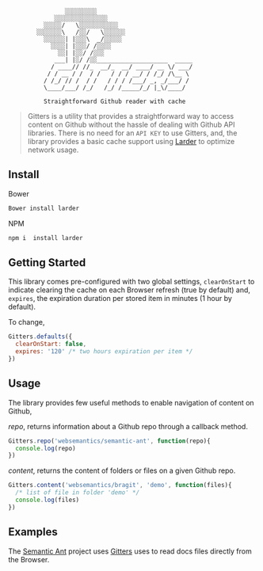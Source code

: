 ```        
                ░░░░░░░░░
             ░░░░░░░░░░░░░░░
          ░░░░░/   \░░░░░░░░░░░
        ░░░░░░░\   /░░/   \░░░░░░            
          ░░░░░░| |░░░\  _/░░░░░                
            ░░░░| |░░░/ /░░░░    
              ░░| |░░/ /░░░
             ___| |░/ /░░____________________  _____
            / ____// //_  __/_  __/ ____/ __ \/ ___/
           / / __ / /  / /   / / / __/ / /_/ /\__ \
          / /_/ // /  / /   / / / /___/ _, _/___/ /
          \____/___/ /_/   /_/ /_____/_/ |_\/____/  

          Straightforward Github reader with cache
```

> Gitters is a utility that provides a straightforward way to access content on Github without the hassle of dealing with Github API libraries. There is no need for an `API KEY` to use Gitters, and, the library provides a basic cache support using [Larder](https://github.com/websemantics/larder) to optimize network usage.

## Install

Bower

```bash
Bower install larder
```

NPM

```bash
npm i  install larder
```

## Getting Started

This library comes pre-configured with two global settings, `clearOnStart` to indicate clearing the cache on each Browser refresh (true by default) and, `expires`, the expiration duration per stored item in minutes (1 hour by default).

To change,

```javascript
Gitters.defaults({
  clearOnStart: false,
  expires: '120' /* two hours expiration per item */
})
```

## Usage

The library provides few useful methods to enable navigation of content on Github,

*repo*, returns information about a Github repo through a callback method.

```javascript
Gitters.repo('websemantics/semantic-ant', function(repo){
  console.log(repo)
})
```

*content*, returns the content of folders or files on a given Github repo.

```javascript
Gitters.content('websemantics/bragit', 'demo', function(files){
  /* list of file in folder 'demo' */
  console.log(files)
})
```

## Examples

The [Semantic Ant](https://github.com/websemantics/semantic-ant) project uses [Gitters](https://github.com/websemantics/gitters) uses to read docs files directly from the Browser.
